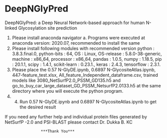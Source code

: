 # DeepNGlyPred
DeepNGlyPred: a Deep Neural Network-based approach for human N-linked Glycosylation site prediction 
1. Please install anaconda navigator 
      a. Programs were executed at anaconda version: 2020.07, recommended to install the same 
2. Please install following modules with recommended version 
      python              : 3.8.3.final.0,
      python-bits         : 64,
      OS                  : Linux,
      OS-release          : 5.8.0-38-generic,
      machine             : x86_64,
      processor           : x86_64,
      pandas              : 1.0.5,
      numpy               : 1.18.5,
      pip                 : 20.1.1,
      scipy               : 1.4.1,
      scikit-learn        : 0.23.1.,
      keras               : 2.4.3,
      tensorflow          : 2.3.1.
3. Please place the 0.57 N-GlyDE.ipynb, 0.6897 N-GlycositeAtlas.ipynb, 447-feature_test.xlsx, 
   All_feature_Independent_dataframe.csv, trained models like 3080_NetSurfP2.0_PSSM_GD135.h5 and
   go_to_buy_car_large_dataset_GD_PSSM_NetsurfP2.0133.h5 at the same directory where you will 
   execute the python program.
4. 4.	Run 0.57 N-GlyDE.ipynb and 0.6897 N-GlycositeAtlas.ipynb to get the desired result


If you need any further help and individual protein files generated by NetSurfP -2.0 and PSI-BLAST please contact Dr. Dukka B. KC

                    ***Thank You***
                    
